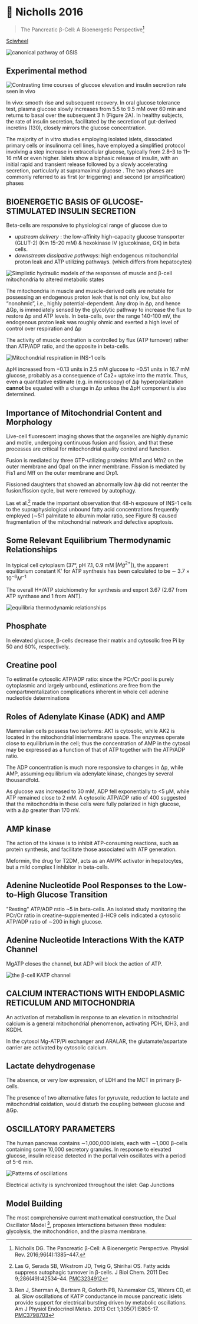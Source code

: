 # 📒 Nicholls 2016


> The Pancreatic β-Cell: A Bioenergetic Perspective[^Nicholls2016]

[Sciwheel](https://sciwheel.com/work/#/items/2340630/)

<!--more-->

![](https://user-images.githubusercontent.com/40054455/97670483-485d0c80-1ac1-11eb-9c4f-d3871ef7153e.png "canonical pathway of GSIS")

## Experimental method

![](https://user-images.githubusercontent.com/40054455/97670727-d2a57080-1ac1-11eb-9836-05e0fd11b072.png "Contrasting time courses of glucose elevation and insulin secretion rate seen in vivo")

In vivo: smooth rise and subsequent recovery. In oral glucose tolerance test, plasma glucose slowly increases from 5.5 to 9.5 mM over 60 min and returns to basal over the subsequent 3 h (Figure 2A). In healthy subjects, the rate of insulin secretion, facilitated by the secretion of gut-derived incretins (130), closely mirrors the glucose concentration.

The majority of in vitro studies employing isolated islets, dissociated primary cells or insulinoma cell lines, have employed a simplified protocol involving a step increase in extracellular glucose, typically from 2.8–3 to 11–16 mM or even higher. Islets show a biphasic release of insulin, with an initial rapid and transient release followed by a slowly accelerating secretion, particularly at supramaximal glucose . The two phases are commonly referred to as first (or triggering) and second (or amplification) phases

## BIOENERGETIC BASIS OF GLUCOSE-STIMULATED INSULIN SECRETION

Beta-cells are responsive to physiological range of glucose due to
- _upstream delivery_ : the low-affinity high-capacity glucose transporter (GLUT-2) (Km 15–20 mM) & hexokinase IV (glucokinase, GK) in beta cells.
- _downstream dissipative pathways_: high endogenous mitochondrial proton leak and ATP utilizing pathways. (which differs from hepatocytes)

![](https://user-images.githubusercontent.com/40054455/97671710-c0c4cd00-1ac3-11eb-8a6d-d2ead52b4c94.png "Simplistic hydraulic models of the responses of muscle and β-cell mitochondria to altered metabolic states")

The mitochondria in muscle and muscle-derived cells are notable for possessing an endogenous proton leak that is not only low, but also “nonohmic”, i.e., highly potential-dependent. Any drop in Δp, and hence ΔGp, is immediately sensed by the glycolytic pathway to increase the flux to restore Δp and ATP levels. In beta-cells, over the range 140-100 mV, the endogenous proton leak was roughly ohmic and exerted a high level of control over respiration and Δp

The activity of muscle contration is controlled by flux (ATP turnover) rather than ATP/ADP ratio, and the opposite in beta-cells.

![](https://user-images.githubusercontent.com/40054455/97673822-62015280-1ac7-11eb-8de0-b94fbc8d7435.png "Mitochondrial respiration in INS-1 cells")

ΔpH increased from −0.13 units in 2.5 mM glucose to −0.51 units in 16.7 mM glucose, probably as a consequence of Ca2+ uptake into the matrix. Thus, even a quantitative estimate (e.g. in microscopy) of Δψ hyperpolarization **cannot** be equated with a change in Δp unless the ΔpH component is also determined.

## Importance of Mitochondrial Content and Morphology

Live-cell fluorescent imaging shows that the organelles are highly dynamic and motile, undergoing continuous fusion and fission, and that these processes are critical for mitochondrial quality control and function.

Fusion is mediated by three GTP-utilizing proteins: Mfn1 and Mfn2 on the outer membrane and Opa1 on the inner membrane. Fission is mediated by Fis1 and Mff on the outer membrane and Drp1.

Fissioned daughters that showed an abnormally low Δψ did not reenter the fusion/fission cycle, but were removed by autophagy.

Las et al.[^Las2011]  made the important observation that 48-h exposure of INS-1 cells to the supraphysiological unbound fatty acid concentrations frequently employed (∼5:1 palmitate to albumin molar ratio, see Figure 8) caused fragmentation of the mitochondrial network and defective apoptosis.

[^Las2011]: Las G, Serada SB, Wikstrom JD, Twig G, Shirihai OS. Fatty acids suppress autophagic turnover in β-cells. J Biol Chem. 2011 Dec 9;286(49):42534–44. [PMC3234912](http://www.ncbi.nlm.nih.gov/pmc/articles/PMC3234912)

## Some Relevant Equilibrium Thermodynamic Relationships

In typical cell cytoplasm (37°, pH 7.1, 0.9 mM $[Mg^{2+}]$), the apparent equilibrium constant K' for ATP synthesis has been calculated to be ∼ $3.7 \times 10^{-6} M^{-1}$

The overall H+/ATP stoichiometry for synthesis and export 3.67 (2.67 from ATP synthase and 1 from ANT).

![](https://user-images.githubusercontent.com/40054455/97675033-8100e400-1ac9-11eb-8fbd-30c47160b57c.png "equilibria thermodynamic relationships")

## Phosphate
In elevated glucose, β-cells decrease their matrix and cytosolic free Pi by 50 and 60%, respectively.

## Creatine pool
To estimat4e cytosolic ATP/ADP ratio: since the PCr/Cr pool is purely cytoplasmic and largely unbound, estimations are free from the compartmentalization complications inherent in whole cell adenine nucleotide determinations

## Roles of Adenylate Kinase (ADK) and AMP

Mammalian cells possess two isoforms: AK1 is cytosolic, while AK2 is located in the mitochondrial intermembrane space. The enzymes operate close to equilibrium in the cell; thus the concentration of AMP in the cytosol may be expressed as a function of that of ATP together with the ATP/ADP ratio.

The ADP concentration is much more responsive to changes in Δp, while AMP, assuming equilibrium via adenylate kinase, changes by several thousandfold.

As glucose was increased to 30 mM, ADP fell exponentially to <5 μM, while ATP remained close to 2 mM. A cytosolic ATP/ADP ratio of 400 suggested that the mitochondria in these cells were fully polarized in high glucose, with a Δp greater than 170 mV.

## AMP kinase

The action of the kinase is to inhibit ATP-consuming reactions, such as protein synthesis, and facilitate those associated with ATP generation.

Meformin, the drug for T2DM, acts as an AMPK activator in hepatocytes, but a mild complex I inhibitor in beta-cells.

## Adenine Nucleotide Pool Responses to the Low-to-High Glucose Transition

"Resting" ATP/ADP rstio ~5 in beta-cells. An isolated study monitoring the PCr/Cr ratio in creatine-supplemented β-HC9 cells indicated a cytosolic ATP/ADP ratio of ∼200 in high glucose.

## Adenine Nucleotide Interactions With the KATP Channel

MgATP closes the channel, but ADP will block the action of ATP.

![](https://user-images.githubusercontent.com/40054455/97676011-f3be8f00-1aca-11eb-9164-f62ff13059cf.png "the β-cell KATP channel")

## CALCIUM INTERACTIONS WITH ENDOPLASMIC RETICULUM AND MITOCHONDRIA

An activation of metabolism in response to an elevation in mitochndrial calcium is a general mitochondrial phenomenon, activating PDH, IDH3, and KGDH.

In the cytosol Mg-ATP/Pi exchanger and ARALAR, the glutamate/aspartate carrier are activated by cytosolic calcium.

## Lactate dehydrogenase

The absence, or very low expression, of LDH and the MCT in primary β-cells.

The presence of two alternative fates for pyruvate, reduction to lactate and mitochondrial oxidation, would disturb the coupling between glucose and ΔGp.

## OSCILLATORY PARAMETERS

The human pancreas contains ∼1,000,000 islets, each with ∼1,000 β-cells containing some 10,000 secretory granules. In response to elevated glucose, insulin release detected in the portal vein oscillates with a period of 5–6 min.

![](https://user-images.githubusercontent.com/40054455/97677950-04bccf80-1ace-11eb-907a-f952de1431fa.png "Patterns of oscillations")

Electrical activity is synchronized throughout the islet: Gap Junctions

## Model Building

The most comprehensive current mathematical construction, the Dual Oscillator Model [^Ren2013], proposes interactions between three modules: glycolysis, the mitochondrion, and the plasma membrane.

[^Ren2013]: Ren J, Sherman A, Bertram R, Goforth PB, Nunemaker CS, Waters CD, et al. Slow oscillations of KATP conductance in mouse pancreatic islets provide support for electrical bursting driven by metabolic oscillations. Am J Physiol Endocrinol Metab. 2013 Oct 1;305(7):E805-17. [PMC3798703](http://www.ncbi.nlm.nih.gov/pmc/articles/PMC3798703)

[^Nicholls2016]: Nicholls DG. The Pancreatic β-Cell: A Bioenergetic Perspective. Physiol Rev. 2016;96(4):1385–447.

